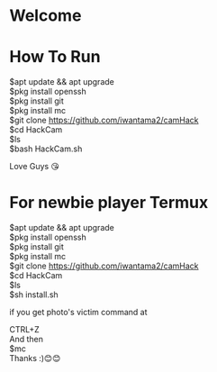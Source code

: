 # Welcome

# How To Run

$apt update && apt upgrade<br>
$pkg install openssh<br>
$pkg install git<br>
$pkg install mc <br>
$git clone https://github.com/iwantama2/camHack<br>
$cd HackCam<br>
$ls<br>
$bash HackCam.sh<br>


Love Guys 😘

# For newbie player Termux
$apt update && apt upgrade<br>
$pkg install openssh<br>
$pkg install git<br>
$pkg install mc <br>
$git clone https://github.com/iwantama2/camHack<br>
$cd HackCam<br>
$ls<br>
$sh install.sh<br>

if you get photo's victim 
command at

CTRL+Z<br>
And then<br>
$mc<br>
 Thanks :)😊😊<br>
